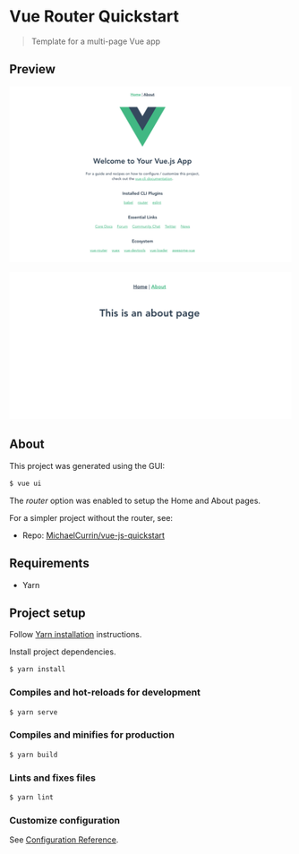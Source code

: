 # Vue Router Quickstart
> Template for a multi-page Vue app


## Preview

![Sample 1](/sample-1.png)

![Sample 2](/sample-2.png)


## About

This project was generated using the GUI:

```sh
$ vue ui
```

The _router_ option was enabled to setup the Home and About pages.

For a simpler project without the router, see:

- Repo: [MichaelCurrin/vue-js-quickstart](https://github.com/MichaelCurrin/vue-js-quickstart)


## Requirements

- Yarn


## Project setup

Follow [Yarn installation](https://gist.github.com/MichaelCurrin/bdc34c554fa3023ee81449eb77375fcb) instructions.

Install project dependencies.

```sh
$ yarn install
```

### Compiles and hot-reloads for development

```sh
$ yarn serve
```

### Compiles and minifies for production

```sh
$ yarn build
```

### Lints and fixes files

```sh
$ yarn lint
```

### Customize configuration

See [Configuration Reference](https://cli.vuejs.org/config/).
